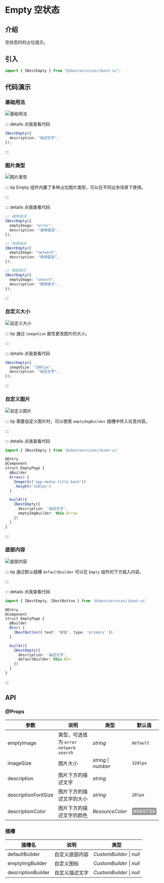 # Empty 空状态

## 介绍

空状态时的占位提示。

## 引入

```ts
import { IBestEmpty } from "@ibestservices/ibest-ui";
```

## 代码演示

### 基础用法

![基础用法](./images/basic.png)

::: details 点我查看代码

```ts
IBestEmpty({
  description: "描述文字",
});
```

:::

### 图片类型

![图片类型](./images/empty-type.png)

::: tip
Empty 组件内置了多种占位图片类型，可以在不同业务场景下使用。

:::

::: details 点我查看代码

```ts
// 通用错误
IBestEmpty({
  emptyImage: "error",
  description: "通用错误",
});

// 网络错误
IBestEmpty({
  emptyImage: "network",
  description: "网络错误",
});

// 搜索提示
IBestEmpty({
  emptyImage: "search",
  description: "搜索提示",
});
```

:::

### 自定义大小

![自定义大小](./images/empty-size.png)

::: tip
通过 `imageSize` 属性更改图片的大小。

:::

::: details 点我查看代码

```ts
IBestEmpty({
  imageSize: "200lpx",
  description: "描述文字",
});
```

:::

### 自定义图片

![自定义图片](./images/empty-custom.png)

::: tip
需要自定义图片时，可以使用 `emptyImgBuilder` 插槽中传入任意内容。

:::

::: details 点我查看代码

```ts
import { IBestEmpty } from '@ibestservices/ibset-ui'

@Entry
@Component
struct EmptyPage {
  @Builder
  Arrow() {
    Image($r('app.media.title_back'))
    .height('320lpx')
  }

  build(){
    IBestEmpty({
      description: '描述文字',
      emptyImgBuilder: this.Arrow
    })
  }
}
```

:::

### 底部内容

![底部内容](./images/empty-footer.png)

::: tip
通过默认插槽 `defaultBuilder` 可以在 `Empty` 组件的下方插入内容。

:::

::: details 点我查看代码

```ts
import { IBestEmpty, IBestButton } from '@ibestservices/ibset-ui'

@Entry
@Component
struct EmptyPage {
  @Builder
  Btn() {
    IBestButton({ text: '按钮', type: 'primary' })
  }

  build(){
    IBestEmpty({
      description: '描述文字',
      defaultBuilder: this.Btn
    })
  }
}
```

:::

## API

### @Props

| 参数                | 说明                                      | 类型                 | 默认值                                                                                            |
| ------------------- | ----------------------------------------- | -------------------- | ------------------------------------------------------------------------------------------------- |
| emptyImage          | 类型，可选值为 `error` `network` `search` | _string_             | `default`                                                                                         |
| imageSize           | 图片大小                                  | _string_ \| _number_ | `320lpx`                                                                                          |
| description         | 图片下方的描述文字                        | _string_ |                                                                                                   |
| descriptionFontSize | 图片下方的描述文字的大小                  | _string_ | `28lpx`                                                                                           |
| descriptionColor    | 图片下方的描述文字的颜色                  | _ResourceColor_ | <div style="padding: 2px 4px; background: #969799; color: #fff; border-radius: 4px">#969799</div> |

### 插槽

| 插槽名             | 说明           | 类型                      |
| ------------------ | -------------- | ------------------------- |
| defaultBuilder     | 自定义底部内容 | _CustomBuilder_ \| _null_ |
| emptyImgBuilder    | 自定义图标     | _CustomBuilder_ \| _null_ |
| descriptionBuilder | 自定义描述文字 | _CustomBuilder_ \| _null_ |
